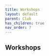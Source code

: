 ```yaml
---
title: Workshops
layout: default
parent: Club
has_children: true
nav_order: 7
---
```


## Workshops
